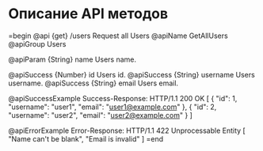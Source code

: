 # Описание API методов
=begin
@api {get} /users Request all Users
@apiName GetAllUsers
@apiGroup Users

@apiParam {String} name Users name.

@apiSuccess {Number} id Users id.
@apiSuccess {String} username Users username.
@apiSuccess {String} email Users email.

@apiSuccessExample Success-Response:
HTTP/1.1 200 OK
[
{
"id": 1,
"username": "user1",
"email": "user1@example.com"
},
{
"id": 2,
"username": "user2",
"email": "user2@example.com"
}
]

@apiErrorExample Error-Response:
HTTP/1.1 422 Unprocessable Entity
[
"Name can't be blank",
"Email is invalid"
]
=end
